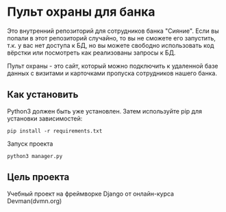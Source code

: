 # Пульт охраны для банка

Это внутренний репозиторий для сотрудников банка "Сияние". Если вы попали в этот репозиторий случайно, то вы не сможете его запустить, т.к. у вас нет доступа к БД, но вы можете свободно использовать код вёрстки или посмотреть как реализованы запросы к БД.

Пульт охраны - это сайт, который можно подключить к удаленной базе данных с визитами и карточками пропуска сотрудников нашего банка.

## Как установить

Python3 должен быть уже установлен. Затем используйте pip для установки зависимостей:

```pip install -r requirements.txt```

Запуск проекта

```python3 manager.py```

## Цель проекта

Учебный проект на фреймворке Django от онлайн-курса Devman(dvmn.org)